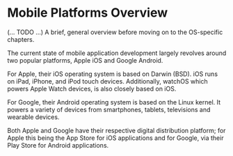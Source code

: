 # Mobile Platforms Overview

(... TODO ...) A brief, general overview before moving on to the OS-specific chapters.

The current state of mobile application development largely revolves around two popular platforms, Apple iOS and Google Android.

For Apple, their iOS operating system is based on Darwin (BSD). iOS runs on iPad, iPhone, and iPod touch devices. Additionally, watchOS which powers Apple Watch devices, is also closely based on iOS.

For Google, their Android operating system is based on the Linux kernel. It powers a variety of devices from smartphones, tablets, televisions and wearable devices.

Both Apple and Google have their respective digital distribution platform; for Apple this being the App Store for iOS applications and for Google, via their Play Store for Android applications.


